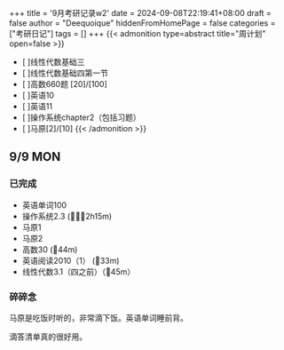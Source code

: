 +++
title = '9月考研记录w2'
date = 2024-09-08T22:19:41+08:00
draft = false
author = "Deequoique"
hiddenFromHomePage = false
categories = ["考研日记"]
tags = []
+++
{{< admonition type=abstract title="周计划" open=false >}}
- [ ]线性代数基础三
- [ ]线性代数基础四第一节
- [ ]高数660题 [20]/[100]
- [ ]英语10
- [ ]英语11
- [ ]操作系统chapter2（包括习题）
- [ ]马原[2]/[10]
{{< /admonition >}}
<!--more-->
## 9/9 MON
### 已完成
- 英语单词100 
- 操作系统2.3 (:tomato::tomato::tomato:2h15m) 
- 马原1 
- 马原2 
- 高数30 (:tomato:44m) 
- 英语阅读2010（1） (:tomato:33m) 
- 线性代数3.1（四之前）（:tomato:45m）
### 碎碎念
马原是吃饭时听的，非常滴下饭。英语单词睡前背。

滴答清单真的很好用。